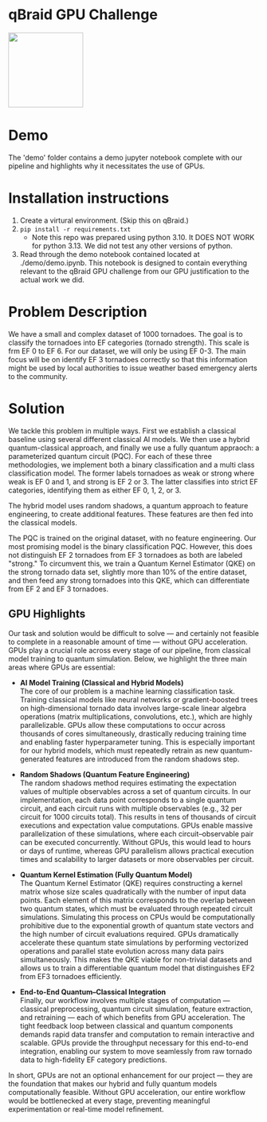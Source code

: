 # qBraid  GPU Challenge
[<img src="https://qbraid-static.s3.amazonaws.com/logos/Launch_on_qBraid_white.png" width="150">](https://account.qbraid.com?gitHubUrl=https://github.com/JaySeeDub/Quantathon2025/tree/qBraid-GPU-challenge)

# Demo
The 'demo' folder contains a demo jupyter notebook complete with our pipeline and highlights why it necessitates the use of GPUs.

# Installation instructions
1. Create a virtural environment. (Skip this on qBraid.)
2. `pip install -r requirements.txt ` 
    * Note this repo was prepared using python 3.10. It DOES NOT WORK for python 3.13. We did not test any other versions of python.
3. Read through the demo notebook contained located at ./demo/demo.ipynb. This notebook is designed to contain everything relevant to the qBraid GPU challenge from our GPU justification to the actual work we did.

# Problem Description
We have a small and complex dataset of 1000 tornadoes. The goal is to classify the tornadoes into EF categories (tornado strength). This scale is frm EF 0 to EF 6. For our dataset, we will only be using EF 0-3. The main focus will be on identify EF 3 tornadoes correctly so that this information might be used by local authorities to issue weather based emergency alerts to the community.


# Solution
We tackle this problem in multiple ways. First we establish a classical baseline using several different classical AI models. We then use a hybrid quantum-classical approach, and finally we use a fully quantum appraoch: a parameterized quantum circuit (PQC). For each of these three methodologies, we implement both a binary classification and a multi class classification model. The former labels tornadoes as weak or strong where weak is EF 0 and 1, and strong is EF 2 or 3. The latter classifies into strict EF categories, identifying them as either EF 0, 1, 2, or 3.

The hybrid model uses random shadows, a quantum approach to feature engineering, to create additional features. These features are then fed into the classical models.

The PQC is trained on the original dataset, with no feature engineering. Our most promising model is the binary classification PQC. However, this does not distinguish EF 2 tornadoes from EF 3 tornadoes as both are labeled "strong." To circumvent this, we train a Quantum Kernel Estimator (QKE) on the strong tornado data set, slightly more than 10% of the entire dataset, and then feed any strong tornadoes into this QKE, which can differentiate from EF 2 and EF 3 tornadoes. 

## GPU Highlights

Our task and solution would be difficult to solve — and certainly not feasible to complete in a reasonable amount of time — without GPU acceleration. GPUs play a crucial role across every stage of our pipeline, from classical model training to quantum simulation. Below, we highlight the three main areas where GPUs are essential:

* **AI Model Training (Classical and Hybrid Models)**  
  The core of our problem is a machine learning classification task. Training classical models like neural networks or gradient-boosted trees on high-dimensional tornado data involves large-scale linear algebra operations (matrix multiplications, convolutions, etc.), which are highly parallelizable. GPUs allow these computations to occur across thousands of cores simultaneously, drastically reducing training time and enabling faster hyperparameter tuning. This is especially important for our hybrid models, which must repeatedly retrain as new quantum-generated features are introduced from the random shadows step.

* **Random Shadows (Quantum Feature Engineering)**  
  The random shadows method requires estimating the expectation values of multiple observables across a set of quantum circuits. In our implementation, each data point corresponds to a single quantum circuit, and each circuit runs with multiple observables (e.g., 32 per circuit for 1000 circuits total). This results in tens of thousands of circuit executions and expectation value computations. GPUs enable massive parallelization of these simulations, where each circuit–observable pair can be executed concurrently. Without GPUs, this would lead to hours or days of runtime, whereas GPU parallelism allows practical execution times and scalability to larger datasets or more observables per circuit.

* **Quantum Kernel Estimation (Fully Quantum Model)**  
  The Quantum Kernel Estimator (QKE) requires constructing a kernel matrix whose size scales quadratically with the number of input data points. Each element of this matrix corresponds to the overlap between two quantum states, which must be evaluated through repeated circuit simulations. Simulating this process on CPUs would be computationally prohibitive due to the exponential growth of quantum state vectors and the high number of circuit evaluations required. GPUs dramatically accelerate these quantum state simulations by performing vectorized operations and parallel state evolution across many data pairs simultaneously. This makes the QKE viable for non-trivial datasets and allows us to train a differentiable quantum model that distinguishes EF2 from EF3 tornadoes efficiently.

* **End-to-End Quantum–Classical Integration**  
  Finally, our workflow involves multiple stages of computation — classical preprocessing, quantum circuit simulation, feature extraction, and retraining — each of which benefits from GPU acceleration. The tight feedback loop between classical and quantum components demands rapid data transfer and computation to remain interactive and scalable. GPUs provide the throughput necessary for this end-to-end integration, enabling our system to move seamlessly from raw tornado data to high-fidelity EF category predictions.

In short, GPUs are not an optional enhancement for our project — they are the foundation that makes our hybrid and fully quantum models computationally feasible. Without GPU acceleration, our entire workflow would be bottlenecked at every stage, preventing meaningful experimentation or real-time model refinement.


